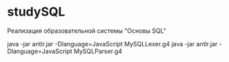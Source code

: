 # studySQL

Реализация образовательной системы "Основы SQL"

java -jar antlr.jar -Dlanguage=JavaScript MySQLLexer.g4
java -jar antlr.jar -Dlanguage=JavaScript MySQLParser.g4
